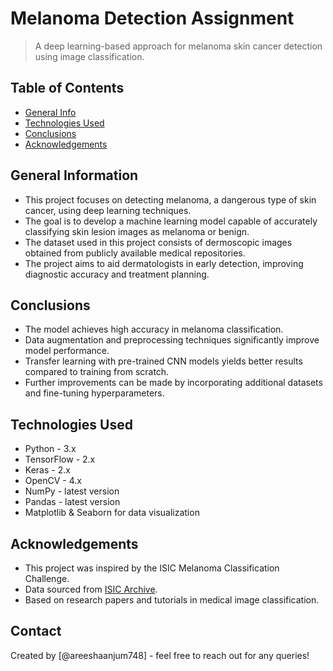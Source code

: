 # Melanoma Detection Assignment

> A deep learning-based approach for melanoma skin cancer detection using image classification.

## Table of Contents

- [General Info](#general-information)
- [Technologies Used](#technologies-used)
- [Conclusions](#conclusions)
- [Acknowledgements](#acknowledgements)

## General Information

- This project focuses on detecting melanoma, a dangerous type of skin cancer, using deep learning techniques.
- The goal is to develop a machine learning model capable of accurately classifying skin lesion images as melanoma or benign.
- The dataset used in this project consists of dermoscopic images obtained from publicly available medical repositories.
- The project aims to aid dermatologists in early detection, improving diagnostic accuracy and treatment planning.

## Conclusions

- The model achieves high accuracy in melanoma classification.
- Data augmentation and preprocessing techniques significantly improve model performance.
- Transfer learning with pre-trained CNN models yields better results compared to training from scratch.
- Further improvements can be made by incorporating additional datasets and fine-tuning hyperparameters.

## Technologies Used

- Python - 3.x
- TensorFlow - 2.x
- Keras - 2.x
- OpenCV - 4.x
- NumPy - latest version
- Pandas - latest version
- Matplotlib & Seaborn for data visualization

## Acknowledgements

- This project was inspired by the ISIC Melanoma Classification Challenge.
- Data sourced from [ISIC Archive](https://www.isic-archive.com).
- Based on research papers and tutorials in medical image classification.

## Contact

Created by [@areeshaanjum748] - feel free to reach out for any queries!

